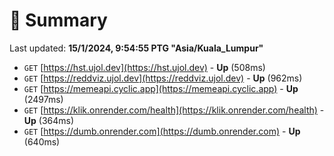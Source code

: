 # 📖 Summary
Last updated: **15/1/2024, 9:54:55 PTG "Asia/Kuala_Lumpur"**

- `GET` [https://hst.ujol.dev](https://hst.ujol.dev) - **Up** (508ms)
- `GET` [https://reddviz.ujol.dev](https://reddviz.ujol.dev) - **Up** (962ms)
- `GET` [https://memeapi.cyclic.app](https://memeapi.cyclic.app) - **Up** (2497ms)
- `GET` [https://klik.onrender.com/health](https://klik.onrender.com/health) - **Up** (364ms)
- `GET` [https://dumb.onrender.com](https://dumb.onrender.com) - **Up** (640ms)
